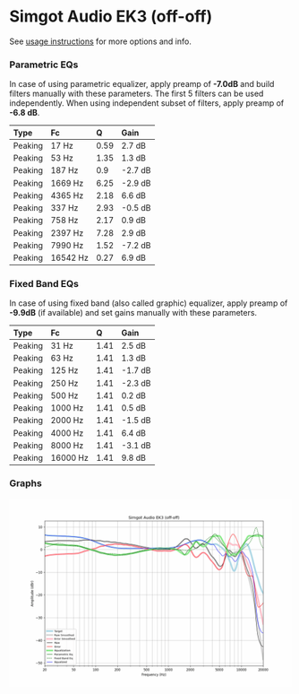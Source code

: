 # Simgot Audio EK3 (off-off)
See [usage instructions](https://github.com/jaakkopasanen/AutoEq#usage) for more options and info.

### Parametric EQs
In case of using parametric equalizer, apply preamp of **-7.0dB** and build filters manually
with these parameters. The first 5 filters can be used independently.
When using independent subset of filters, apply preamp of **-6.8 dB**.

| Type    | Fc       |    Q | Gain    |
|:--------|:---------|:-----|:--------|
| Peaking | 17 Hz    | 0.59 | 2.7 dB  |
| Peaking | 53 Hz    | 1.35 | 1.3 dB  |
| Peaking | 187 Hz   | 0.9  | -2.7 dB |
| Peaking | 1669 Hz  | 6.25 | -2.9 dB |
| Peaking | 4365 Hz  | 2.18 | 6.6 dB  |
| Peaking | 337 Hz   | 2.93 | -0.5 dB |
| Peaking | 758 Hz   | 2.17 | 0.9 dB  |
| Peaking | 2397 Hz  | 7.28 | 2.9 dB  |
| Peaking | 7990 Hz  | 1.52 | -7.2 dB |
| Peaking | 16542 Hz | 0.27 | 6.9 dB  |

### Fixed Band EQs
In case of using fixed band (also called graphic) equalizer, apply preamp of **-9.9dB**
(if available) and set gains manually with these parameters.

| Type    | Fc       |    Q | Gain    |
|:--------|:---------|:-----|:--------|
| Peaking | 31 Hz    | 1.41 | 2.5 dB  |
| Peaking | 63 Hz    | 1.41 | 1.3 dB  |
| Peaking | 125 Hz   | 1.41 | -1.7 dB |
| Peaking | 250 Hz   | 1.41 | -2.3 dB |
| Peaking | 500 Hz   | 1.41 | 0.2 dB  |
| Peaking | 1000 Hz  | 1.41 | 0.5 dB  |
| Peaking | 2000 Hz  | 1.41 | -1.5 dB |
| Peaking | 4000 Hz  | 1.41 | 6.4 dB  |
| Peaking | 8000 Hz  | 1.41 | -3.1 dB |
| Peaking | 16000 Hz | 1.41 | 9.8 dB  |

### Graphs
![](./Simgot%20Audio%20EK3%20(off-off).png)